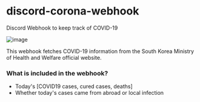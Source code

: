 # discord-corona-webhook
Discord Webhook to keep track of COVID-19

![image](https://user-images.githubusercontent.com/27392567/90731052-1894ca00-e304-11ea-8d82-161d1417f39b.png)

This webhook fetches COVID-19 information from the South Korea Ministry of Health and Welfare official website.

### What is included in the webhook?
* Today's [COVID19 cases, cured cases, deaths]
* Whether today's cases came from abroad or local infection
